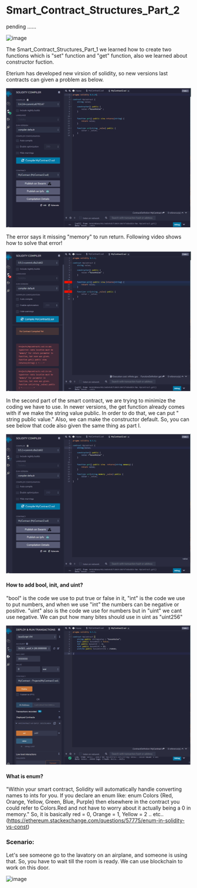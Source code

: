 # Smart_Contract_Structures_Part_2

pending ......

![image](https://user-images.githubusercontent.com/71329902/115638943-42a1f000-a2c8-11eb-8d2b-f635c3f870e8.png)


The Smart_Contract_Structures_Part_1 we learned how to create two functions which is "set" function and "get" function, also we learned about constructor fuction.

Eterium has developed new virsion of solidity, so new versions last contracts can given a problem as below.

![Supply Image](Images/one.gif)

The error says it missing "memory" to run return. Following video shows how to solve that error!

![Supply Image](Images/two.gif)

In the second part of the smart contract, we are trying to minimize the coding we have to use. In newer versions, the get function already comes with if we make the string value public. In order to do that, we can put " string public value." Also, we can make the constructor default. So, you can see below that code also given the same thing as part I. 

![Supply Image](Images/three.gif)

#### How to add bool, init, and uint? 

"bool" is the code we use to put true or false in it, "int" is the code we use to put numbers, and when we use "int" the numbers can be negative or positive. "uint" also is the code we use for numbers but in "uint" we cant use negative. We can put how many bites should use in uint as "uint256" 

![Supply Image](Images/four.gif)

#### What is enum? 
"Within your smart contract, Solidity will automatically handle converting names to ints for you. If you declare an enum like: enum Colors {Red, Orange, Yellow, Green, Blue, Purple} then elsewhere in the contract you could refer to Colors.Red and not have to worry about it actually being a 0 in memory." So, it is basically red = 0, Orange = 1, Yellow = 2 .. etc.. (https://ethereum.stackexchange.com/questions/57775/enum-in-solidity-vs-const)

### Scenario:
Let's see someone go to the lavatory on an airplane, and someone is using that. So, you have to wait till the room is ready. We can use blockchain to work on this door. 

![image](https://user-images.githubusercontent.com/71329902/115792794-be12a880-a37f-11eb-8bd0-071608f83903.png)

